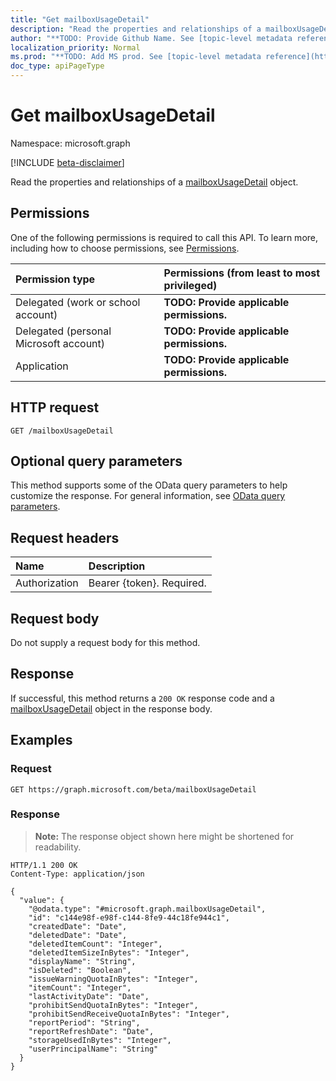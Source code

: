 ```yaml
---
title: "Get mailboxUsageDetail"
description: "Read the properties and relationships of a mailboxUsageDetail object."
author: "**TODO: Provide Github Name. See [topic-level metadata reference](https://msgo.azurewebsites.net/add/document/guidelines/metadata.html#topic-level-metadata)**"
localization_priority: Normal
ms.prod: "**TODO: Add MS prod. See [topic-level metadata reference](https://msgo.azurewebsites.net/add/document/guidelines/metadata.html#topic-level-metadata)**"
doc_type: apiPageType
---
```


# Get mailboxUsageDetail
Namespace: microsoft.graph

[!INCLUDE [beta-disclaimer](../../includes/beta-disclaimer.md)]

Read the properties and relationships of a [mailboxUsageDetail](../resources/mailboxusagedetail.md) object.

## Permissions
One of the following permissions is required to call this API. To learn more, including how to choose permissions, see [Permissions](/graph/permissions-reference).

|Permission type|Permissions (from least to most privileged)|
|:---|:---|
|Delegated (work or school account)|**TODO: Provide applicable permissions.**|
|Delegated (personal Microsoft account)|**TODO: Provide applicable permissions.**|
|Application|**TODO: Provide applicable permissions.**|

## HTTP request

<!-- {
  "blockType": "ignored"
}
-->
``` http
GET /mailboxUsageDetail
```

## Optional query parameters
This method supports some of the OData query parameters to help customize the response. For general information, see [OData query parameters](/graph/query-parameters).

## Request headers
|Name|Description|
|:---|:---|
|Authorization|Bearer {token}. Required.|

## Request body
Do not supply a request body for this method.

## Response

If successful, this method returns a `200 OK` response code and a [mailboxUsageDetail](../resources/mailboxusagedetail.md) object in the response body.

## Examples

### Request
<!-- {
  "blockType": "request",
  "name": "get_mailboxusagedetail"
}
-->
``` http
GET https://graph.microsoft.com/beta/mailboxUsageDetail
```


### Response
>**Note:** The response object shown here might be shortened for readability.
<!-- {
  "blockType": "response",
  "truncated": true,
  "@odata.type": "microsoft.graph.mailboxUsageDetail"
}
-->
``` http
HTTP/1.1 200 OK
Content-Type: application/json

{
  "value": {
    "@odata.type": "#microsoft.graph.mailboxUsageDetail",
    "id": "c144e98f-e98f-c144-8fe9-44c18fe944c1",
    "createdDate": "Date",
    "deletedDate": "Date",
    "deletedItemCount": "Integer",
    "deletedItemSizeInBytes": "Integer",
    "displayName": "String",
    "isDeleted": "Boolean",
    "issueWarningQuotaInBytes": "Integer",
    "itemCount": "Integer",
    "lastActivityDate": "Date",
    "prohibitSendQuotaInBytes": "Integer",
    "prohibitSendReceiveQuotaInBytes": "Integer",
    "reportPeriod": "String",
    "reportRefreshDate": "Date",
    "storageUsedInBytes": "Integer",
    "userPrincipalName": "String"
  }
}
```

